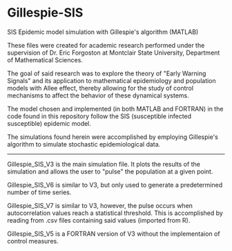 # Gillespie-SIS
SIS Epidemic model simulation with Gillespie's algorithm (MATLAB)

These files were created for academic research performed under the supervision of Dr. Eric Forgoston at Montclair State University, Department of Mathematical Sciences.

The goal of said research was to explore the theory of "Early Warning Signals" and its application to mathematical epidemiology and population models with Allee effect, thereby allowing for the study of control mechanisms to affect the behavior of these dynamical systems. 

The model chosen and implemented (in both MATLAB and FORTRAN) in the code found in this repository follow the SIS (susceptible infected susceptible) epidemic model.

The simulations found herein were accomplished by employing Gillespie's algorithm to simulate stochastic epidemiological data.

-----------------------------------------------------------------------------------------------------------------------------
Gillespie_SIS_V3 is the main simulation file. It plots the results of the simulation and allows the user to "pulse" the population at a given point.

Gillespie_SIS_V6 is similar to V3, but only used to generate a predetermined number of time series.

Gillespie_SIS_V7 is similar to V3, however, the pulse occurs when autocorrelation values reach a statistical threshold. This is accomplished by reading from .csv files containing said values (imported from R).

Gillespie_SIS_V5 is a FORTRAN version of V3 without the implementaion of control measures.
